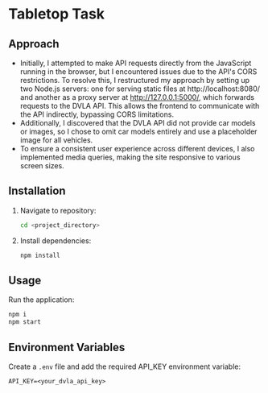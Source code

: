 # Tabletop Task

## Approach

- Initially, I attempted to make API requests directly from the JavaScript running in the browser, but I encountered issues due to the API's CORS restrictions. To resolve this, I restructured my approach by setting up two Node.js servers: one for serving static files at http://localhost:8080/ and another as a proxy server at http://127.0.0.1:5000/, which forwards requests to the DVLA API. This allows the frontend to communicate with the API indirectly, bypassing CORS limitations.
- Additionally, I discovered that the DVLA API did not provide car models or images, so I chose to omit car models entirely and use a placeholder image for all vehicles.
- To ensure a consistent user experience across different devices, I also implemented media queries, making the site responsive to various screen sizes.

## Installation
1. Navigate to repository:
   ```sh
   cd <project_directory>
   ```
2. Install dependencies:
   ```sh
   npm install
   ```

## Usage
Run the application:
```sh
npm i
npm start
```

## Environment Variables
Create a `.env` file and add the required API_KEY environment variable:
```
API_KEY=<your_dvla_api_key>
```

